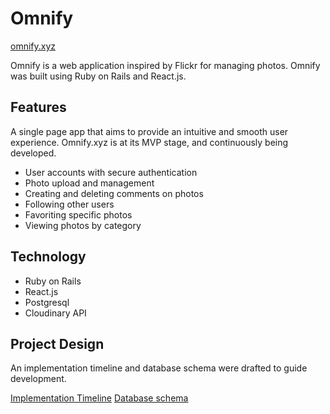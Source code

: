 # Omnify

[omnify.xyz][omnify]

[omnify]: http://www.omnify.xyz

Omnify is a web application inspired by Flickr for managing photos. Omnify was
built using Ruby on Rails and React.js.

## Features

A single page app that aims to provide an intuitive and smooth user experience.
Omnify.xyz is at its MVP stage, and continuously being developed.

- User accounts with secure authentication
- Photo upload and management
- Creating and deleting comments on photos
- Following other users
- Favoriting specific photos
- Viewing photos by category

## Technology

- Ruby on Rails
- React.js
- Postgresql
- Cloudinary API

## Project Design

An implementation timeline and database schema were drafted to guide development.

[Implementation Timeline][proposal]
[Database schema][schema]

[proposal]: ./project_proposal/docs/README.md
[schema]: ./project_proposal/docs/schema.md
